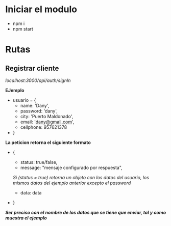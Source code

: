 # Iniciar el modulo
- npm i
- npm start

# Rutas

## Registrar cliente
*localhost:3000/api/auth/signIn*

**EJemplo**


- usuario = {
  -    name: 'Dany',
  -    password: 'dany',
  -    city: 'Puerto Maldonado',
  -    email: 'dany@gmail.com',
  -    cellphone: 957621378
- }

**La peticion retorna el siguiente formato**

- {
  - status: true/false,
  - message: "mensaje configurado por respuesta",
  
  *Si (status = true) retorna un objeto con los datos del usuario, los mismos datos del ejemplo anterior excepto el password*
  
  - data: data
- }

***Ser preciso con el nombre de los datos que se tiene que enviar, tal y como muestra el ejemplo***
